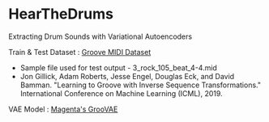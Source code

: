 # HearTheDrums
Extracting Drum Sounds with Variational Autoencoders

Train & Test Dataset : [Groove MIDI Dataset](https://magenta.tensorflow.org/datasets/groove)
 -  Sample file used for test output - 3_rock_105_beat_4-4.mid
 -  Jon Gillick, Adam Roberts, Jesse Engel, Douglas Eck, and David Bamman. "Learning to Groove with Inverse Sequence Transformations." International Conference on Machine Learning (ICML), 2019.

VAE Model : [Magenta's GrooVAE](https://github.com/magenta/magenta/tree/main/magenta/models/music_vae)

